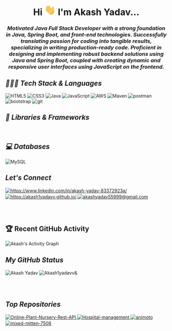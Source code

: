 
<!--
**Akash1yadavv/Akash1yadavv** is a ✨ _special_ ✨ repository because its `README.md` (this file) appears on your GitHub profile.

Here are some ideas to get you started:

- 🔭 I’m currently working on ...
- 🌱 I’m currently learning ...
- 👯 I’m looking to collaborate on ...
- 🤔 I’m looking for help with ...
- 💬 Ask me about ...
- 📫 How to reach me: ...
- 😄 Pronouns: ...
- ⚡ Fun fact: ...
-->
<!----------------------------------- Heading Section ------------------------------------>
<h1 align="center">
    Hi
    <img src="https://raw.githubusercontent.com/ABSphreak/ABSphreak/master/gifs/Hi.gif" width="35">
    I'm Akash Yadav...
</h1>

<!----------------------------------- About Section ------------------------------------>

<h3 align="center">
   <i>Motivated Java Full Stack Developer</i>
    <i>  with a strong foundation in
Java, Spring Boot, and front-end technologies. Successfully
translating passion for coding into tangible results, specializing
in writing production-ready code. Proficient in designing and
implementing robust backend solutions using Java and Spring
Boot, coupled with creating dynamic and responsive user
interfaces using JavaScript on the frontend.</i>
</h3
  

<br>
  
<!----------------------------------- Tech Stack Section ------------------------------------>


### <h2><i>👨🏻‍💻 Tech Stack & Languages</i></h2>
![HTML5](https://img.shields.io/badge/HTML5-E34F26?style=for-the-badge&logo=html5&logoColor=white)
![CSS3](https://img.shields.io/badge/CSS3-1572B6?style=for-the-badge&logo=css3&logoColor=white)
![Java](https://img.shields.io/badge/Java-ED8B00?style=for-the-badge&logo=java&logoColor=white)
![JavaScript](https://img.shields.io/badge/JavaScript-323330?style=for-the-badge&logo=javascript&logoColor=F7DF1E)
 <img src="https://img.shields.io/badge/AWS-%23FF9900.svg?style=for-the-badge&logo=amazon-aws&logoColor=white" alt="AWS" />
    <img src="https://img.shields.io/badge/apache_maven-C71A36?style=for-the-badge&logo=apachemaven&logoColor=white" alt="Maven" />
     <img src="https://img.shields.io/badge/Postman-FF6C37?style=for-the-badge&logo=Postman&logoColor=white" alt="postman" />
<img src="https://img.shields.io/badge/Bootstrap-563D7C?style=for-the-badge&logo=bootstrap&logoColor=white" alt="bootstrap" />
<img src="https://img.shields.io/badge/Git-f44d27?style=for-the-badge&logo=git&logoColor=white" alt="git" />

    
### <h2><i>🚀 Libraries & Frameworks</i></h2>
<a href="" target="blank"><img src="https://img.shields.io/static/v1?style=for-the-badge&message=Spring&color=852100&label=" alt=""/></a>
<a href="" target="blank"><img src="https://img.shields.io/static/v1?style=for-the-badge&message=SpringBoot&color=00d09c&label=" alt="" /></a>
<a href="" target="blank"><img src="https://img.shields.io/static/v1?style=for-the-badge&message=Hibernate&color=000030&label=" alt=""/></a>
<a href="" target="blank"><img src="https://img.shields.io/static/v1?style=for-the-badge&message=JDBC&color=400030&label=" alt=""/></a>
<a href="" target="blank"><img src="https://img.shields.io/static/v1?style=for-the-badge&message=Servlets&color=700030&label=" alt=""/></a>


### <h2><i>💻 Databases</i></h2>
![MySQL](https://img.shields.io/badge/MySQL-00000F?style=for-the-badge&logo=mysql&logoColor=white)

 
 
 
<!----------------------------------- Social Media Links Section ------------------------------------>

<h2><i>Let's Connect</i></h2>


<p align="left">
    <a href="https://www.linkedin.com/in/akash-yadav-83372923a/">
        <img align="center" src="https://img.shields.io/badge/LinkedIn-0077B5?style=for-the-badge&logo=linkedin&logoColor=white" alt="https://www.linkedin.com/in/akash-yadav-83372923a/" />
    </a>
    <a href="https://akash1yadavv.github.io/">
        <img align="center" src="https://img.shields.io/badge/Portfolio-18A303?style=for-the-badge&logo=ionic&logoColor=white" alt="https://akash1yadavv.github.io/" />
    </a>
    <a title="akashyadav55999@gmail.com" href="mailto:akashyadav55999@gmail.com">
        <img align="center" src="https://img.shields.io/badge/Gmail-D14836?style=for-the-badge&logo=gmail&logoColor=white" alt="akashyadav55999@gmail.com" />
    </a>
</p>
<br>

 
 
 

<!----------------------------------- Star Section ------------------------------------>



<br>
  
 <!--------------------------------------------------------------------------------> 
  
 ## :trophy: Recent GitHub Activity
<p>
    <img
      alt="Akash's Activity Graph"
      src="https://github-readme-activity-graph.vercel.app/graph?username=Akash1yadavv&theme=dracula&color=5BCDEC&line=5BCDEC&point=FFFFFF&hide_border=true&width=100%"/>
  </a>
</p>
<h2><i>My GitHub Status</i></h2>

<p>
    <!-- Overall Stats -->
    <img align="center" src="https://github-readme-stats.vercel.app/api?username=Akash1yadavv&theme=transparent&show_icons=true" alt="Akash Yadav" height="139"/>
    <!-- Top Languages -->
    <img align="center" src="https://github-readme-stats.vercel.app/api/top-langs/?username=Akash1yadavv&layout=compact&exclude_repo=masai-course/akash_fw20_1095,PracticeDSA=Shell&border_radius=0&theme=dark" alt="Akash1yadavv&" height= "139"/>
    
</p>
<br>


<br/>




<!----------------------------------- Top Repository Section ------------------------------------>

<h2><i>Top Repositories</i></h2>
<p>
<a href="https://github.com/shivendra0852/Online-Plant-Nursery-Rest-API" target="_blank">
  <img align="center" src="https://github-readme-stats.vercel.app/api/pin/?username=shivendra0852&repo=Online-Plant-Nursery-Rest-API&border_radius=0&theme=dark" alt="Online-Plant-Nursery-Rest-API" height="139" />
</a>
<a href="https://github.com/Akash1yadavv/Hospital-management" target="_blank">
  <img align="center" src="https://github-readme-stats.vercel.app/api/pin/?username=Akash1yadavv&repo=Hospital-management&border_radius=0&theme=dark" alt="Hospital-management" height="139" />
</a>

<a href="https://github.com/ankitpatel-akp4/animoto" target="_blank">
  <img align="center" src="https://github-readme-stats.vercel.app/api/pin/?username=ankitpatel-akp4&repo=animoto&border_radius=0&theme=dark" alt="animoto" height="139" />
</a>

<a href="https://github.com/Akash1yadavv/mixed-mitten-7508" target="_blank">
  <img align="center" src="https://github-readme-stats.vercel.app/api/pin/?username=Akash1yadavv&repo=mixed-mitten-7508&border_radius=0&theme=dark" alt="mixed-mitten-7508" height="139"/>
</a>


   
</p>

